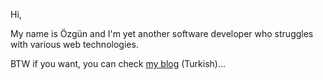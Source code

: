 Hi,

My name is Özgün and I'm yet another software developer who struggles with various web technologies.

BTW if you want, you can check [my blog](http://ozguncagri.github.io) (Turkish)...